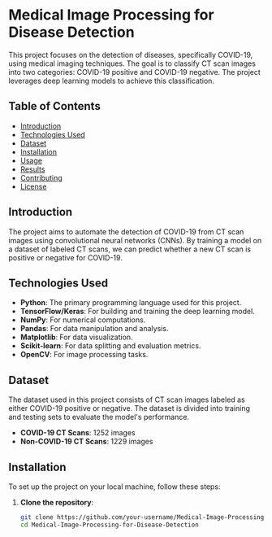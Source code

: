# Medical Image Processing for Disease Detection

This project focuses on the detection of diseases, specifically COVID-19, using medical imaging techniques. The goal is to classify CT scan images into two categories: COVID-19 positive and COVID-19 negative. The project leverages deep learning models to achieve this classification.

## Table of Contents
- [Introduction](#introduction)
- [Technologies Used](#technologies-used)
- [Dataset](#dataset)
- [Installation](#installation)
- [Usage](#usage)
- [Results](#results)
- [Contributing](#contributing)
- [License](#license)

## Introduction
The project aims to automate the detection of COVID-19 from CT scan images using convolutional neural networks (CNNs). By training a model on a dataset of labeled CT scans, we can predict whether a new CT scan is positive or negative for COVID-19.

## Technologies Used
- **Python**: The primary programming language used for this project.
- **TensorFlow/Keras**: For building and training the deep learning model.
- **NumPy**: For numerical computations.
- **Pandas**: For data manipulation and analysis.
- **Matplotlib**: For data visualization.
- **Scikit-learn**: For data splitting and evaluation metrics.
- **OpenCV**: For image processing tasks.

## Dataset
The dataset used in this project consists of CT scan images labeled as either COVID-19 positive or negative. The dataset is divided into training and testing sets to evaluate the model's performance.

- **COVID-19 CT Scans**: 1252 images
- **Non-COVID-19 CT Scans**: 1229 images

## Installation
To set up the project on your local machine, follow these steps:

1. **Clone the repository**:
   ```bash
   git clone https://github.com/your-username/Medical-Image-Processing-for-Disease-Detection.git
   cd Medical-Image-Processing-for-Disease-Detection
